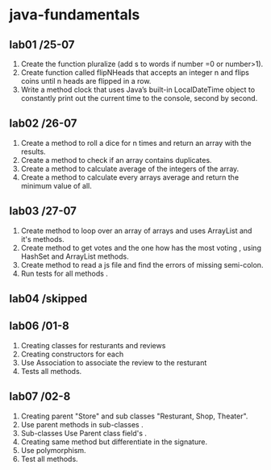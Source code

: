 # java-fundamentals

## lab01 /25-07 
1. Create the function pluralize (add s to words if number =0 or number>1).
2. Create  function called flipNHeads that accepts an integer n and flips coins until n heads are flipped in a row. 
3. Write a method clock that uses Java’s built-in LocalDateTime object to constantly print out the current time to the console, second by second.

## lab02 /26-07
1. Create a method to roll a dice for n times and return an array with the results.
2. Create a method to check if an array contains duplicates.
3. Create a method to calculate average of the integers of the array.
4. Create a method to calculate every arrays average and return the minimum value of all.

## lab03 /27-07
1. Create method to loop over an array of arrays and uses ArrayList and it's methods.
2. Create method to get votes and the one how has the most voting , using HashSet and ArrayList methods.
3. Create method to read a js file and find the errors of missing semi-colon.
4. Run tests for all methods .

## lab04 /skipped

## lab06 /01-8
1. Creating classes for resturants and reviews
2. Creating constructors for each
3. Use Association to associate the review to the resturant 
4. Tests all methods.

## lab07 /02-8
1. Creating parent "Store" and sub classes "Resturant, Shop, Theater".
2. Use parent methods in sub-classes .
3. Sub-classes Use Parent class field's .
4. Creating same method but differentiate in the signature.
5. Use polymorphism.
6. Test all methods.


